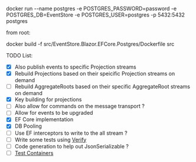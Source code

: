 docker run --name postgres -e POSTGRES_PASSWORD=password -e POSTGRES_DB=EventStore -e POSTGRES_USER=postgres -p 5432:5432 postgres

from root:

docker build -f src/EventStore.Blazor.EFCore.Postgres/Dockerfile src

TODO List:
- [x] Also publish events to specific Projection streams
- [x] Rebuild Projections based on their speicific Projection streams on demand
- [ ] Rebuild AggregateRoots based on their specific AggregateRoot streams on demand
- [x] Key building for projections
- [ ] Also allow for commands on the message transport ?
- [ ] Allow for events to be upgraded
- [x] EF Core implementation
- [x] DB Pooling
- [ ] Use EF interceptors to write to the all stream ?
- [ ] Write some tests using [Verify](https://github.com/VerifyTests/Verify)
- [ ] Code generation to help out JsonSerializable ?
- [ ] [Test Containers](https://testcontainers.com/)